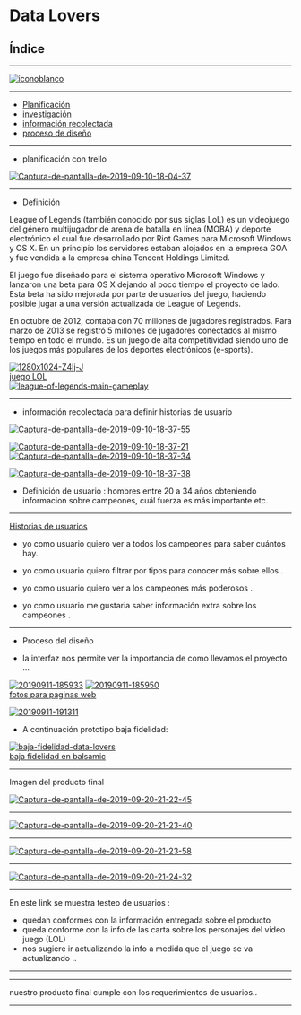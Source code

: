 # **Data Lovers**

## **Índice**



***
<a href="https://imgbb.com/"><img src="https://i.ibb.co/4fFpc2b/iconoblanco.png" alt="iconoblanco" border="0"></a> 



***




* [Planificación](#planificación)
* [investigación](#investigación)
* [información recolectada](#información)
* [proceso de diseño](#proceso)

***

* planificación con trello

<a href="https://ibb.co/vs0NJ2p"><img src="https://i.ibb.co/PTq25BK/Captura-de-pantalla-de-2019-09-10-18-04-37.png" alt="Captura-de-pantalla-de-2019-09-10-18-04-37" border="0"></a>

***

* Definición

League of Legends
(también conocido por sus siglas LoL) es un videojuego del género multijugador de arena de batalla en línea (MOBA) y deporte electrónico el cual fue desarrollado por Riot Games para Microsoft Windows y OS X. En un principio los servidores estaban alojados en la empresa GOA y fue vendida a la empresa china Tencent Holdings Limited.

El juego fue diseñado para el sistema operativo Microsoft Windows y lanzaron una beta para OS X dejando al poco tiempo el proyecto de lado. Esta beta ha sido mejorada por parte de usuarios del juego, haciendo posible jugar a una versión actualizada de League of Legends.

En octubre de 2012, contaba con 70 millones de jugadores registrados. Para marzo de 2013 se registró 5 millones de jugadores conectados al mismo tiempo en todo el mundo. Es un juego de alta competitividad siendo uno de los juegos más populares de los deportes electrónicos (e-sports).


<a href="https://ibb.co/VSX6rg4"><img src="https://i.ibb.co/SnqSWtC/1280x1024-Z4lj-J.png" alt="1280x1024-Z4lj-J" border="0"></a><br /><a target='_blank' href='https://es.imgbb.com/'>juego LOL</a><br />
<a href="https://ibb.co/XzxQR6n"><img src="https://i.ibb.co/qRYSQhH/league-of-legends-main-gameplay.jpg" alt="league-of-legends-main-gameplay" border="0"></a>

***
* información recolectada para definir historias de usuario

<a href="https://ibb.co/Xjc41Kq"><img src="https://i.ibb.co/jbn5mQS/Captura-de-pantalla-de-2019-09-10-18-37-55.png" alt="Captura-de-pantalla-de-2019-09-10-18-37-55" border="0"></a>

<a href="https://ibb.co/WDnqWwn"><img src="https://i.ibb.co/Fs6NbM6/Captura-de-pantalla-de-2019-09-10-18-37-21.png" alt="Captura-de-pantalla-de-2019-09-10-18-37-21" border="0"></a>
<a href="https://ibb.co/HXjLvtj"><img src="https://i.ibb.co/XVqfB7q/Captura-de-pantalla-de-2019-09-10-18-37-34.png" alt="Captura-de-pantalla-de-2019-09-10-18-37-34" border="0"></a>

<a href="https://ibb.co/BzX2gHg"><img src="https://i.ibb.co/w09hKZK/Captura-de-pantalla-de-2019-09-10-18-37-38.png" alt="Captura-de-pantalla-de-2019-09-10-18-37-38" border="0"></a>


* Definición de usuario :
hombres entre 20 a 34 años 
obteniendo informacion sobre campeones, cuál fuerza es más importante etc.

***
[Historias de usuarios](#Historias)

* yo como usuario quiero ver a todos los campeones para saber cuántos hay.

* yo como usuario quiero filtrar por tipos para conocer más sobre ellos .

* yo como usuario quiero ver a los campeones más poderosos .

* yo como usuario me gustaria saber información extra sobre los campeones .

***

* Proceso del diseño


* la interfaz nos permite ver la importancia de como llevamos el proyecto ...

<a href="https://ibb.co/0t5XKZM"><img src="https://i.ibb.co/2NJ6SPt/20190911-185933.jpg" alt="20190911-185933" border="0"></a>
<a href="https://ibb.co/N2nVQCm"><img src="https://i.ibb.co/v4vwgqQ/20190911-185950.jpg" alt="20190911-185950" border="0"></a><br /><a target='_blank' href='https://es.imgbb.com/'>fotos para paginas web</a><br />

<a href="https://ibb.co/M8X6WSV"><img src="https://i.ibb.co/Xyw8NLs/20190911-191311.jpg" alt="20190911-191311" border="0"></a>

* A continuación prototipo baja fidelidad:

<a href="https://ibb.co/4FKdbyw"><img src="https://i.ibb.co/D1zpBXP/baja-fidelidad-data-lovers.png" alt="baja-fidelidad-data-lovers" border="0"></a><br /><a target='_blank' href='https://es.imgbb.com/'>baja fidelidad en balsamic</a><br />


***

Imagen del producto final



<a href="https://ibb.co/5Lnbf41"><img src="https://i.ibb.co/jDWn1f8/Captura-de-pantalla-de-2019-09-20-21-22-45.png" alt="Captura-de-pantalla-de-2019-09-20-21-22-45" border="0"></a>
***

<a href="https://ibb.co/FJYZs1h"><img src="https://i.ibb.co/ZKg4Hrf/Captura-de-pantalla-de-2019-09-20-21-23-40.png" alt="Captura-de-pantalla-de-2019-09-20-21-23-40" border="0"></a>
***
<a href="https://ibb.co/YpCsPMM"><img src="https://i.ibb.co/72fmj55/Captura-de-pantalla-de-2019-09-20-21-23-58.png" alt="Captura-de-pantalla-de-2019-09-20-21-23-58" border="0"></a>

***

<a href="https://ibb.co/xM2zKch"><img src="https://i.ibb.co/WcHBNdn/Captura-de-pantalla-de-2019-09-20-21-24-32.png" alt="Captura-de-pantalla-de-2019-09-20-21-24-32" border="0"></a>

***

En este link se muestra testeo de usuarios :

* quedan conformes con la información entregada sobre el producto
* queda conforme con la info de las carta sobre los personajes del video juego (LOL)
* nos sugiere ir actualizando la info a medida que el juego se va actualizando .. 


***

***

nuestro producto final cumple con los requerimientos de usuarios..

***



